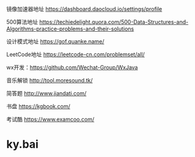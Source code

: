 镜像加速器地址 https://dashboard.daocloud.io/settings/profile

500算法地址 https://techiedelight.quora.com/500-Data-Structures-and-Algorithms-practice-problems-and-their-solutions

设计模式地址 https://gof.quanke.name/

LeetCode地址 https://leetcode-cn.com/problemset/all/

wx开发：https://github.com/Wechat-Group/WxJava


音乐解锁 http://tool.moresound.tk/

简答题 http://www.jiandati.com/

书盘 https://kgbook.com/

考试酷 https://www.examcoo.com/

# ky.bai
